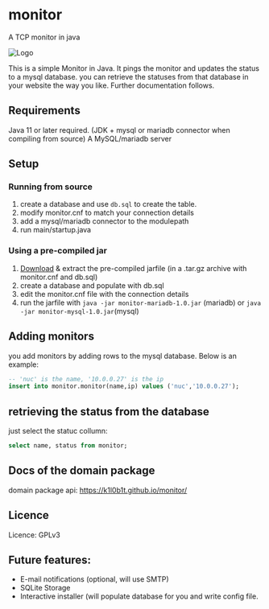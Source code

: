 # monitor
A TCP monitor in java

![Logo](monitorLogo.png)

This is a simple Monitor in Java. It pings the monitor and updates the status to a mysql database. you can retrieve the statuses from that database in your website the way you like. Further documentation follows.

## Requirements
Java 11 or later required. (JDK + mysql or mariadb connector when compiling from source)
A MySQL/mariadb server

## Setup

### Running from source

1. create a database and use `db.sql` to create the table.
2. modify monitor.cnf to match your connection details
3. add a mysql/mariadb connector to the modulepath
4. run main/startup.java

### Using a pre-compiled jar

1. [Download](https://github.com/k1l0b1t/monitor/releases/tag/v1.0.0) & extract the pre-compiled jarfile (in a .tar.gz archive with monitor.cnf and db.sql)
2. create a database and populate with db.sql
3. edit the monitor.cnf file with the connection details
4. run the jarfile with `java -jar monitor-mariadb-1.0.jar` (mariadb) or `java -jar monitor-mysql-1.0.jar`(mysql)

## Adding monitors

you add monitors by adding rows to the mysql database. Below is an example:

```sql
-- 'nuc' is the name, '10.0.0.27' is the ip
insert into monitor.monitor(name,ip) values ('nuc','10.0.0.27');
```

## retrieving the status from the database

just select the statuc collumn:

```sql
select name, status from monitor;
```

## Docs of the domain package

domain package api: <https://k1l0b1t.github.io/monitor/>

## Licence
Licence: GPLv3

## Future features:

- E-mail notifications (optional, will use SMTP)
- SQLite Storage
- Interactive installer (will populate database for you and write config file.
